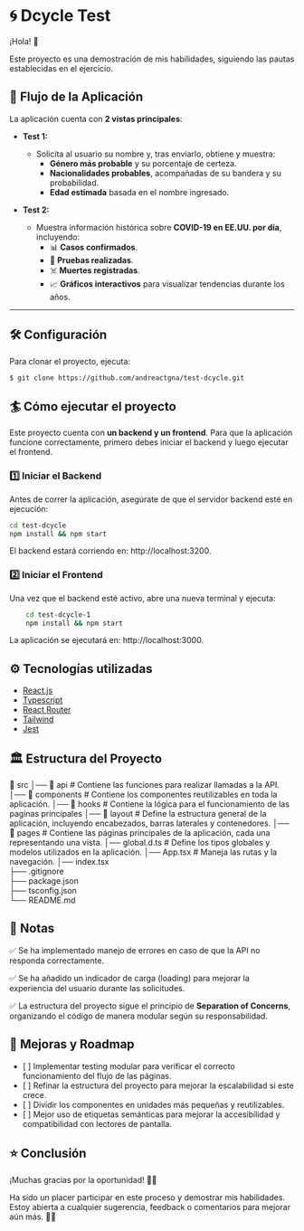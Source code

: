 # 🌀 Dcycle Test

¡Hola! 👋  

Este proyecto es una demostración de mis habilidades, siguiendo las pautas establecidas en el ejercicio. 


## 👣 Flujo de la Aplicación  

La aplicación cuenta con **2 vistas principales**:  

- **Test 1:**  
  - Solicita al usuario su nombre y, tras enviarlo, obtiene y muestra:  
    - **Género más probable** y su porcentaje de certeza.  
    - **Nacionalidades probables**, acompañadas de su bandera y su probabilidad.  
    - **Edad estimada** basada en el nombre ingresado.  

- **Test 2:**  
  - Muestra información histórica sobre **COVID-19 en EE.UU. por día**, incluyendo:  
    - 📊 **Casos confirmados**.  
    - 🏥 **Pruebas realizadas**.  
    - ☠️ **Muertes registradas**.  
    - 📈 **Gráficos interactivos** para visualizar tendencias durante los años.  

---

## 🛠 Configuración  

Para clonar el proyecto, ejecuta:  

    $ git clone https://github.com/andreactgna/test-dcycle.git 

## 🏄 Cómo ejecutar el proyecto

Este proyecto cuenta con **un backend y un frontend**. Para que la aplicación funcione correctamente, primero debes iniciar el backend y luego ejecutar el frontend.  

### **1️⃣ Iniciar el Backend**  
Antes de correr la aplicación, asegúrate de que el servidor backend esté en ejecución:  

```sh
cd test-dcycle 
npm install && npm start 

```
El backend estará corriendo en: http://localhost:3200.

### **2️⃣ Iniciar el Frontend**  
Una vez que el backend esté activo, abre una nueva terminal y ejecuta:  

```sh
    cd test-dcycle-1
    npm install && npm start
```

La aplicación se ejecutará en: http://localhost:3000.

## ⚙️ Tecnologías utilizadas

* [React.js](https://reactjs.org/)
* [Typescript](https://www.typescriptlang.org/)
* [React Router](https://reactrouter.com/)
* [Tailwind](https://v2.tailwindcss.com/)
* [Jest](https://jestjs.io/)


## 🏛️ Estructura del Proyecto

📂 src
│── 📂 api           # Contiene las funciones para realizar llamadas a la API.
│── 📂 components    # Contiene los componentes reutilizables en toda la aplicación.
│── 📂 hooks         # Contiene la lógica para el funcionamiento de las paginas principales
│── 📂 layout        # Define la estructura general de la aplicación, incluyendo encabezados, barras laterales y contenedores.
│── 📂 pages         # Contiene las páginas principales de la aplicación, cada una representando una vista.
│── global.d.ts       # Define los tipos globales y modelos utilizados en la aplicación.
│── App.tsx           # Maneja las rutas y la navegación.
│── index.tsx         
├── .gitignore     
├── package.json   
├── tsconfig.json  
└── README.md      


## 📝 Notas

✅ Se ha implementado manejo de errores en caso de que la API no responda correctamente.

✅ Se ha añadido un indicador de carga (loading) para mejorar la experiencia del usuario durante las solicitudes.

✅ La estructura del proyecto sigue el principio de **Separation of Concerns**, organizando el código de manera modular según su responsabilidad.

## 🚧 Mejoras y Roadmap

- \[ ] Implementar testing modular para verificar el correcto funcionamiento del flujo de las páginas.
- \[ ] Refinar la estructura del proyecto para mejorar la escalabilidad si este crece.
- \[ ] Dividir los componentes en unidades más pequeñas y reutilizables.
- \[ ] Mejor uso de etiquetas semánticas para mejorar la accesibilidad y compatibilidad con lectores de pantalla.
  
## ⭐️ Conclusión

¡Muchas gracias por la oportunidad! 🙇‍♀️

Ha sido un placer participar en este proceso y demostrar mis habilidades.
Estoy abierta a cualquier sugerencia, feedback o comentarios para mejorar aún más. 🚀✨
